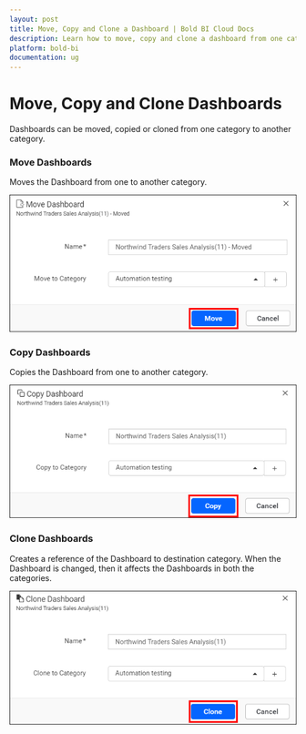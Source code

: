 ```yaml
---
layout: post
title: Move, Copy and Clone a Dashboard | Bold BI Cloud Docs
description: Learn how to move, copy and clone a dashboard from one category to another category in Bold BI Cloud.
platform: bold-bi
documentation: ug
---
```


# Move, Copy and Clone Dashboards
Dashboards can be moved, copied or cloned from one category to another category.

### Move Dashboards
Moves the Dashboard from one to another category.

![Move Dashboards](/static/assets/cloud/managing-resources/manage-dashboards/images/move-dashboard.png)

### Copy Dashboards
Copies the Dashboard from one to another category.

![Copy Dashboards](/static/assets/cloud/managing-resources/manage-dashboards/images/copy-dashboard.png)

### Clone Dashboards

Creates a reference of the Dashboard to destination category. When the Dashboard is changed, then it affects the Dashboards in both the categories.

![Clone Dashboards](/static/assets/cloud/managing-resources/manage-dashboards/images/clone-dashboard.png)